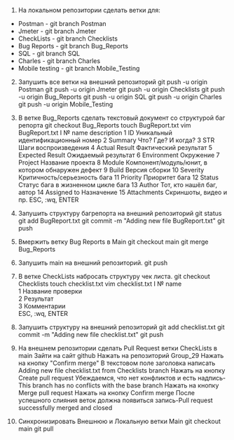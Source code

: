 1. На локальном репозитории сделать ветки для:
- Postman - git branch Postman
- Jmeter - git branch Jmeter
- CheckLists - git branch Checklists
- Bug Reports - git branch Bug_Reports
- SQL - git branch SQL
- Charles - git branch Charles
- Mobile testing - git branch Mobile_Testing

2. Запушить все ветки на внешний репозиторий
git push -u origin Postman
git push -u origin Jmeter
git push -u origin Checklists
git push -u origin Bug_Reports
git push -u origin SQL
git push -u origin Charles
git push -u origin Mobile_Testing

3. В ветке Bug_Reports сделать текстовый документ со структурой баг репорта
git checkout Bug_Reports
touch BugReport.txt
vim BugReport.txt
I
№	name    	        description
1 	ID                  	Уникальный идентификационный номер
2 	Summary 	    	Что? Где? И когда?
3 	STR 	            	Шаги воспроизведения
4 	Actual Result 	    	Фактический результат
5 	Expected Result  	Ожидаемый результат
6 	Environment 	    	Окружение 
7 	Project 	    	Название проекта
8 	Module 	            	Компонент/модуль/юнит, в котором обнаружен дефект
9 	Build 	            	Версия сборки
10 	Severity            	Критичность/серьезность бага 
11 	Priority 	    	Приоритет бага
12 	Status 	            	Статус бага в жизненном цикле бага
13 	Author 	            	Тот, кто нашёл баг, автор
14 	Assigned to 	    	Назначение
15 	Attachments 	    	Скриншоты, видео и пр.
ESC,  :wq,  ENTER

4. Запушить структуру багрепорта на внешний репозиторий
git status
git add BugReport.txt
git commit -m "Adding new file BugReport.txt"
git push

5. Вмержить ветку Bug Reports в Main
git checkout main
git merge Bug_Reports

6. Запушить main на внешний репозиторий.
git push

7. В ветке CheckLists набросать структуру чек листа.
git checkout Checklists
touch checklist.txt
vim checklist.txt
I
№    name 	           
 1     Название проверки 	   
 2     Результат 	   
 3     Комментарии 	  
 ESC,  :wq,  ENTER
 
 8. Запушить структуру на внешний репозиторий
git add checklist.txt
git commit -m "Adding new file checklist.txt"
git push   

9. На внешнем репозитории сделать Pull Request ветки CheckLists в main
Зайти на сайт github
Нажать на репозиторий Group_29
Нажать на кнопку "Confirm merge"
В текстовом поле заголовка написать Adding new file checklist.txt from Checklists branch
Нажать на кнопку Create pull request
Убеждаемся, что нет конфликтов и есть надпись-This branch has no conflicts with the base branch
Нажать на кнопку Merge pull request
Нажать на кнопку Confirm merge
После успешного слияния веток должна появиться запись-Pull request successfully merged and closed

10. Синхронизировать Внешнюю и Локальную ветки Main
git checkout main
git pull
     